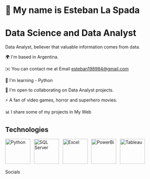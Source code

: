 # 👋 My name is Esteban La Spada

# Data Science and Data Analyst

Data Analyst, believer that valuable information comes from data.

🌍  I'm based in Argentina.

✉️  You can contact me at Email esteban198984@gmail.com

🧠  I'm learning - Python

🤝  I'm open to collaborating on Data Analyst projects.

⚡  A fan of video games, horror and superhero movies.

📊 I share some of my projects in My Web

## Technologies

<p align="left">
  <img src="https://github.com/user-attachments/assets/b5151497-bd7e-4d76-834f-df51a2c81c17" alt="Python" width="80" height="80"/> &nbsp;
  <img src="https://github.com/user-attachments/assets/dcbd18c6-945c-4a32-a987-b594e5a74824" alt="SQL Server" width="80" height="80"/> &nbsp;
  <img src="https://github.com/user-attachments/assets/80f9eb2d-2470-45aa-a667-cd29d3cca6f0" alt="Excel" width="80" height="80"/> &nbsp;
  <img src="https://www.stickersdevs.com.br/wp-content/uploads/2021/09/powerbi_sticker_adesivo-280x280.jpg" alt="PowerBi" width="80" height="80"/> &nbsp;
  <img src="https://th.bing.com/th/id/R.4e65baada5efece51a2d0582638eed29?rik=W%2f83UgQ31brRCA&riu=http%3a%2f%2fdwglogo.com%2fwp-content%2fuploads%2f2016%2f07%2f1300px_Tableau_Software_logo.png&ehk=42AcUYxZRqi%2bs8G6e2Ihrkh5MgTSgZdJJOiiSrDWE9A%3d&risl=&pid=ImgRaw&r=0" alt="Tableau" width="80" height="80"/> &nbsp;
</p>
</p>




Socials

